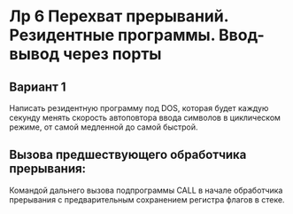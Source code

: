 # Лр 6 Перехват прерываний. Резидентные программы. Ввод-вывод через порты
## Вариант 1
Написать резидентную программу под DOS, которая будет каждую секунду менять скорость автоповтора ввода символов в циклическом режиме, от самой медленной до самой быстрой.

## Вызова предшествующего обработчика прерывания:
Командой дальнего вызова подпрограммы CALL в начале обработчика прерывания с предварительным сохранением регистра флагов в стеке.
